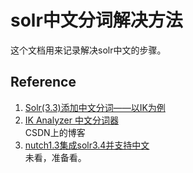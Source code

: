 solr中文分词解决方法
==============================
这个文档用来记录解决solr中文的步骤。


Reference
-----------------------------
1. [Solr(3.3)添加中文分词——以IK为例](http://blog.csdn.net/iamaboyy/article/details/7857452)
2. [IK Analyzer 中文分词器](http://www.cnblogs.com/shitou/archive/2011/04/29/2032754.html)  
CSDN上的博客
3. [nutch1.3集成solr3.4并支持中文](http://blog.sina.com.cn/s/blog_722364920100v80u.htmlhttp://blog.sina.com.cn/s/blog_722364920100v80u.html)  
未看，准备看。
